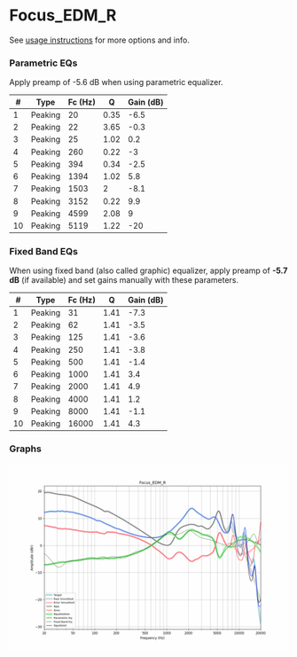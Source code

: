 # Focus_EDM_R
See [usage instructions](https://github.com/jaakkopasanen/AutoEq#usage) for more options and info.

### Parametric EQs
Apply preamp of -5.6 dB when using parametric equalizer.

|   # | Type    |   Fc (Hz) |    Q |   Gain (dB) |
|-----|---------|-----------|------|-------------|
|   1 | Peaking |        20 | 0.35 |        -6.5 |
|   2 | Peaking |        22 | 3.65 |        -0.3 |
|   3 | Peaking |        25 | 1.02 |         0.2 |
|   4 | Peaking |       260 | 0.22 |        -3   |
|   5 | Peaking |       394 | 0.34 |        -2.5 |
|   6 | Peaking |      1394 | 1.02 |         5.8 |
|   7 | Peaking |      1503 | 2    |        -8.1 |
|   8 | Peaking |      3152 | 0.22 |         9.9 |
|   9 | Peaking |      4599 | 2.08 |         9   |
|  10 | Peaking |      5119 | 1.22 |       -20   |

### Fixed Band EQs
When using fixed band (also called graphic) equalizer, apply preamp of **-5.7 dB** (if available) and set gains manually with these parameters.

|   # | Type    |   Fc (Hz) |    Q |   Gain (dB) |
|-----|---------|-----------|------|-------------|
|   1 | Peaking |        31 | 1.41 |        -7.3 |
|   2 | Peaking |        62 | 1.41 |        -3.5 |
|   3 | Peaking |       125 | 1.41 |        -3.6 |
|   4 | Peaking |       250 | 1.41 |        -3.8 |
|   5 | Peaking |       500 | 1.41 |        -1.4 |
|   6 | Peaking |      1000 | 1.41 |         3.4 |
|   7 | Peaking |      2000 | 1.41 |         4.9 |
|   8 | Peaking |      4000 | 1.41 |         1.2 |
|   9 | Peaking |      8000 | 1.41 |        -1.1 |
|  10 | Peaking |     16000 | 1.41 |         4.3 |

### Graphs
![](./Focus_EDM_R.png)

